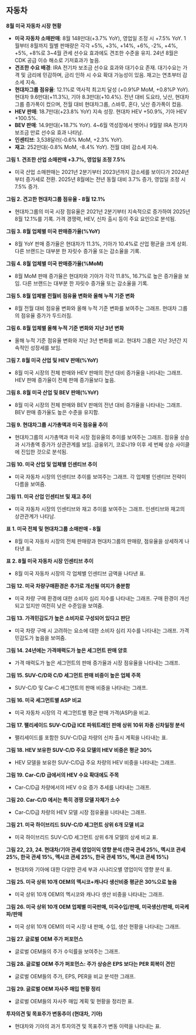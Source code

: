 ## 자동차

**8월 미국 자동차 시장 현황**

- **미국 자동차 소매판매**: 8월 148만대(+3.7% YoY), 영업일 조정 시 +7.5% YoY. 1월부터 8월까지 월별 판매량은 각각 +5%, +3%, +14%, +6%, -2%, +4%, +5%, +8%로 3~4월 관세 선수요 효과에도 견조한 수준을 유지.  24년 8월은 CDK 공급 이슈 해소로 기저효과가 높음.
- **견조한 수요 배경**: IRA 전기차 보조금 선수요 효과와 대기수요 존재. 대기수요는 가격 및 금리에 민감하며, 금리 인하 시 수요 확대 가능성이 있음. 재고는 연초부터 감소세 지속.
- **현대차그룹 점유율**: 12.1%로 역사적 최고치 달성 (+0.9%P MoM, +0.8%P YoY). 현대차 9.6만대(+11.3%), 기아 8.3만대(+10.4%).  전년 대비 도요타, 닛산, 현대차그룹 증가폭이 컸으며, 전월 대비 현대차그룹, 스바루, 혼다, 닛산 증가폭이 컸음.
- **HEV 판매**: 18.7만대(+23.8% YoY) 지속 성장. 현대차 HEV +50.9%, 기아 HEV +100.5%.
- **BEV 판매**: 14.9만대(+18.7% YoY). 4~6월 역성장에서 벗어나 9월말 IRA 전기차 보조금 만료 선수요 효과 나타남.
- **인센티브**: 3,538달러(-0.6% MoM, +2.3% YoY).
- **재고**: 252만대(-0.8% MoM, -8.4% YoY). 전월 대비 감소세 지속.


**그림 1. 견조한 산업 소매판매 +3.7%, 영업일 조정 7.5%**

- 미국 산업 소매판매는 2021년 2분기부터 2023년까지 감소세를 보이다가 2024년부터 증가세로 전환. 2025년 8월에는 전년 동월 대비 3.7% 증가, 영업일 조정 시 7.5% 증가.

**그림 2. 견고한 현대차그룹 점유율 - 8월 12.1%**

- 현대차그룹의 미국 시장 점유율은 2021년 2분기부터 지속적으로 증가하여 2025년 8월 12.1%를 기록.  가격 경쟁력, HEV, 신차 출시 등이 주요 요인으로 분석됨.

**그림 3. 8월 업체별 미국 판매증가율(%YoY)**

- 8월 YoY 판매 증가율은 현대차가 11.3%, 기아가 10.4%로 산업 평균을 크게 상회.  다른 브랜드는 대부분 한 자릿수 증가율 또는 감소율을 기록.

**그림 4. 8월 업체별 미국 판매증가율(%MoM)**

- 8월 MoM 판매 증가율은 현대차와 기아가 각각 11.8%, 16.7%로 높은 증가율을 보임. 다른 브랜드는 대부분 한 자릿수 증가율 또는 감소율을 기록.

**그림 5. 8월 업체별 전월비 점유율 변화와 올해 누적 기준 변화**

- 8월 전월 대비 점유율 변화와 올해 누적 기준 변화를 보여주는 그래프. 현대차 그룹의 점유율 증가가 두드러짐.

**그림 6. 8월 업체별 올해 누적 기준 변화와 지난 3년 변화**

- 올해 누적 기준 점유율 변화와 지난 3년 변화를 비교. 현대차 그룹은 지난 3년간 지속적인 성장세를 보임.

**그림 7. 8월 미국 산업 및 HEV 판매(%YoY)**

- 8월 미국 시장의 전체 판매와 HEV 판매의 전년 대비 증가율을 나타내는 그래프. HEV 판매 증가율이 전체 판매 증가율보다 높음.

**그림 8. 8월 미국 산업 및 BEV 판매(%YoY)**

- 8월 미국 시장의 전체 판매와 BEV 판매의 전년 대비 증가율을 나타내는 그래프. BEV 판매 증가율도 높은 수준을 유지함.

**그림 9. 현대차그룹 시가총액과 미국 점유율 추이**

- 현대차그룹의 시가총액과 미국 시장 점유율의 추이를 보여주는 그래프. 점유율 상승과 시가총액 증가가 상관관계를 보임.  금융위기, 코로나19 이후 세 번째 상승 사이클에 진입한 것으로 분석됨.

**그림 10. 미국 산업 및 업체별 인센티브 추이**

- 미국 자동차 시장의 인센티브 추이를 보여주는 그래프.  각 업체별 인센티브 전략이 다름을 보여줌.

**그림 11. 미국 산업 인센티브 및 재고 추이**

- 미국 자동차 시장의 인센티브와 재고 추이를 보여주는 그래프. 인센티브와 재고의 상관관계가 나타남.

**표 1. 미국 전체 및 현대차그룹 소매판매 - 8월**

- 8월 미국 자동차 시장의 전체 판매량과 현대차그룹의 판매량, 점유율을 상세하게 나타낸 표.

**표 2. 8월 미국 자동차 시장 인센티브 추이**

- 8월 미국 자동차 시장의 각 업체별 인센티브 금액을 나타낸 표.

**그림 12. 미국 차량구매환경은 추가로 개선될 여지가 충분함**

- 미국 차량 구매 환경에 대한 소비자 심리 지수를 나타내는 그래프.  구매 환경이 개선되고 있지만 여전히 낮은 수준임을 보여줌.

**그림 13. 가격민감도가 높은 소비자로 구성되어 있다고 판단**

- 미국 차량 구매 시 고려하는 요소에 대한 소비자 심리 지수를 나타내는 그래프. 가격 민감도가 높음을 보여줌.

**그림 14. 24년에는 가격매력도가 높은 세그먼트 판매 양호**

- 가격 매력도가 높은 세그먼트의 판매 증가율과 시장 점유율을 나타내는 그래프.

**그림 15. SUV-C/D와 C/D 세그먼트 판매 비중이 높은 업체 주목**

- SUV-C/D 및 Car-C 세그먼트의 판매 비중을 나타내는 그래프.

**그림 16. 미국 세그먼트별 ASP 비교**

- 미국 자동차 시장의 각 세그먼트별 평균 판매 가격(ASP)을 비교.

**그림 17. 팰리세이드 SUV-C/D급 ICE 파워트레인 판매 상위 10위 차종 신차일정 분석**

- 팰리세이드를 포함한 SUV-C/D급 차량의 신차 출시 계획을 나타내는 표.

**그림 18. HEV 보유한 SUV-C/D 주요 모델의 HEV 비중은 평균 30%**

- HEV 모델을 보유한 SUV-C/D급 주요 차량의 HEV 비중을 나타내는 그래프.

**그림 19. Car-C/D 급에서의 HEV 수요 확대에도 주목**

- Car-C/D급 차량에서의 HEV 수요 증가 추세를 나타내는 그래프.

**그림 20. Car-C/D 에서는 특히 경쟁 모델 자체가 소수**

- Car-C/D급 차량의 HEV 모델 시장 점유율을 나타내는 그래프.

**그림 21. 미국 하이브리드 SUV-C/D 세그먼트 상위 6개 모델 비교**

- 미국 하이브리드 SUV-C/D 세그먼트 상위 6개 모델의 상세 비교 표.

**그림 22, 23, 24. 현대차/기아 관세 영업이익 영향 분석 (한국 관세 25%, 멕시코 관세 25%, 한국 관세 15%, 멕시코 관세 25%, 한국 관세 15%, 멕시코 관세 15%)**

- 현대차와 기아에 대한 다양한 관세 부과 시나리오별 영업이익 영향 분석 표.

**그림 25. 미국 상위 10개 OEM의 멕시코+캐나다 생산비중 평균은 30%으로 높음**

- 미국 상위 10개 OEM의 멕시코와 캐나다 생산 비중을 나타내는 그래프.

**그림 26. 미국 상위 10개 OEM 업체별 미국판매, 미국수입/판매, 미국생산/판매, 미국케파/판매**

- 미국 상위 10개 OEM의 미국 시장 내 판매, 수입, 생산 현황을 나타내는 그래프.

**그림 27. 글로벌 OEM 주가 퍼포먼스**

- 글로벌 OEM들의 주가 수익률을 보여주는 그래프.

**그림 28. 글로벌 OEM 주가 퍼포먼스: 주가 상승은 EPS 보다는 PER 회복이 견인**

- 글로벌 OEM들의 주가, EPS, PER을 비교 분석한 그래프.

**그림 29. 글로벌 OEM 자사주 매입 현황 정리**

- 글로벌 OEM들의 자사주 매입 계획 및 현황을 정리한 표.


**투자의견 및 목표주가 변동추이 (현대차, 기아)**

- 현대차와 기아의 과거 투자의견 및 목표주가 변동 이력을 나타내는 표.


